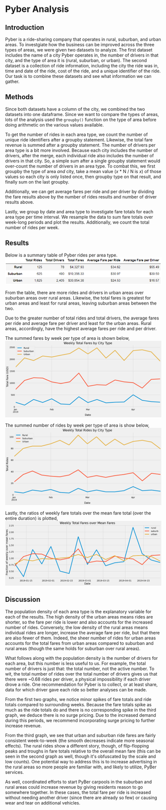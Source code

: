 # Pyber Analysis

## Introduction  

Pyber is a ride-sharing company that operates in rural, suburban, and urban areas. To investgiate how the business can be improved across the three types of areas, we were given two datasets to analyze. The first dataset includes the name of a city Pyber operates in, the number of drivers in that city, and the type of area it is (rural, suburban, or urban). The second dataset is a collection of ride information, including the city the ride was in, time and date of the ride, cost of the ride, and a unique identifier of the ride. Our task is to combine these datasets and see what information we can gather.  

## Methods  

Since both datasets have a column of the city, we combined the two datasets into one dataframe. Since we want to compare the types of areas, lots of the analysis used the `groupby()` function on the type of area before doing arithmetic on the various values available.  

To get the number of rides in each area type, we count the number of unique ride identifiers after a groupby statement. Likewise, the total fare revenue is summed after a groupby statement. The number of drivers per area type is a bit more involved. Because each city includes the number of drivers, after the merge, each individual ride also includes the number of drivers in that city. So, a simple sum after a single groupby statement would over-count the number of drivers in an area type. To combat this, we first groupby the type of area *and* city, take a mean value (*x* * N / N is *x*) of those values so each city is only listed once, then groupby type on that result, and finally sum on the last groupby.  

Additionally, we can get average fares per ride and per driver by dividing the fare results above by the number of rides results and number of driver results above.  

Lastly, we group by date and area type to investigate fare totals for each area type per time interval. We resample the data to sum fare totals over week-long periods and plot the results. Additionally, we count the total number of rides per week.  

## Results  

Below is a summary table of Pyber rides per area type.  
![Summary table](analysis/summary_table.png)  

From the table, there are more rides and drivers in urban areas over suburban areas over rural areas. Likewise, the total fares is greatest for urban areas and least for rural areas, leaving suburban areas between the two.  

Due to the greater number of total rides and total drivers, the average fares per ride and average fare per driver and least for the urban areas. Rural areas, accordingly, have the highest average fares per ride and per driver.  

The summed fares by week per type of area is shown below,  
![Weekly fares by area type](analysis/PyBer_fare_summary.png)  

The summed number of rides by week per type of area is show below,  
![Weekly rides](analysis/weekly_rides.png)  

Lastly, the ratios of weekly fare totals over the mean fare total (over the entire duration) is plotted,  
![Weekly fare ratios](analysis/weekly_fare_ratios.png)  


## Discussion  

The population density of each area type is the explanatory variable for each of the results. The high density of the urban areas means rides are shorter, so the fare per ride is lower and also accounts for the increased number of rides. Conversely, the low density of the rural areas means individual rides are longer, increase the average fare per ride, but that there are also fewer of them. Indeed, the sheer number of rides for urban areas accounts for the total fares from urban areas compared to suburban and rural areas (though the same holds for suburban over rural areas).

What follows along with the population density is the number of drivers for each area, but this number is less useful to us. For example, the total number of drivers is just that: the total number, not the active number. To wit, the total number of rides over the total number of drivers gives us that there were ~0.68 rides per driver, a physical impossibility if each driver drove a ride. One recommendation for Pyber is to collect, or at least share, data for which driver gave each ride so better analyses can be made.  

From the first two graphs, we notice minor spikes of fare totals and ride totals compared to surrounding weeks. Because the fare totals spike as much as the ride totals do and there is no corresponding spike in the third graph, we deduce there is no surge pricing. Due to the increased demand during this periods, we recommend incorporating surge pricing to further increase revenue.  

From the third graph, we see that urban and suburban ride fares are fairly consistent week-to-week (the smooth decreases indicate more seasonal effects). The rural rides show a different story, though, of flip-flopping peaks and troughs in fare totals relative to the overall mean fare (this can be seen in the second graph as well, though it's obfuscated by the scale and low counts). One potential way to address this is to increase advertising in the rural areas so more people are familiar with, and likely to utilize, PyBer services.  

As well, coordinated efforts to start PyBer carpools in the suburban and rural areas could increase revenue by giving residents reason to go somewhere together. In these cases, the total fare per ride is increased without needing another driver (since there are already so few) or causing wear and tear on additional vehicles.
